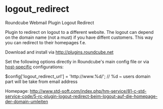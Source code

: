 logout_redirect
===============

Roundcube Webmail Plugin Logout Redirect

Plugin to redirect on logout to a different website.
The logout can depend on the domain name (not a must) if you have diffent customers. This way you can redirect to their homepages f.e.

Download and install via http://plugins.roundcube.net

Set the following options directly in Roundcube's main config file or via 
[host-specific](http://trac.roundcube.net/wiki/Howto_Config/Multidomains) configurations:

$config['logout_redirect_url'] = 'http://www.%d/'; // %d ~ users domain part will be take from email address

Homepage:
http://www.std-soft.com/index.php/hm-service/81-c-std-service-code/5-rc-plugin-logout-redirect-beim-logout-auf-die-homepage-der-domain-umleiten

